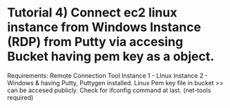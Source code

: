 # Tutorial 4) Connect ec2 linux instance from Windows Instance (RDP) from Putty via accesing Bucket having pem key as a object.

Requirements: 
Remote Connection Tool
Instance 1 - LInux
Instance 2 - Windows & having Putty, Puttygen installed.
Linux Pem key file in bucket >> can be accesed publicly.
Check for ifconfig command at last.
(net-tools required)